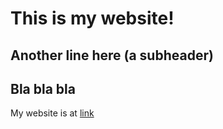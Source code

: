 # This is my website!


## Another line here (a subheader)

## Bla bla bla

My website is at [link](https://esweeney18.github.io/website)
